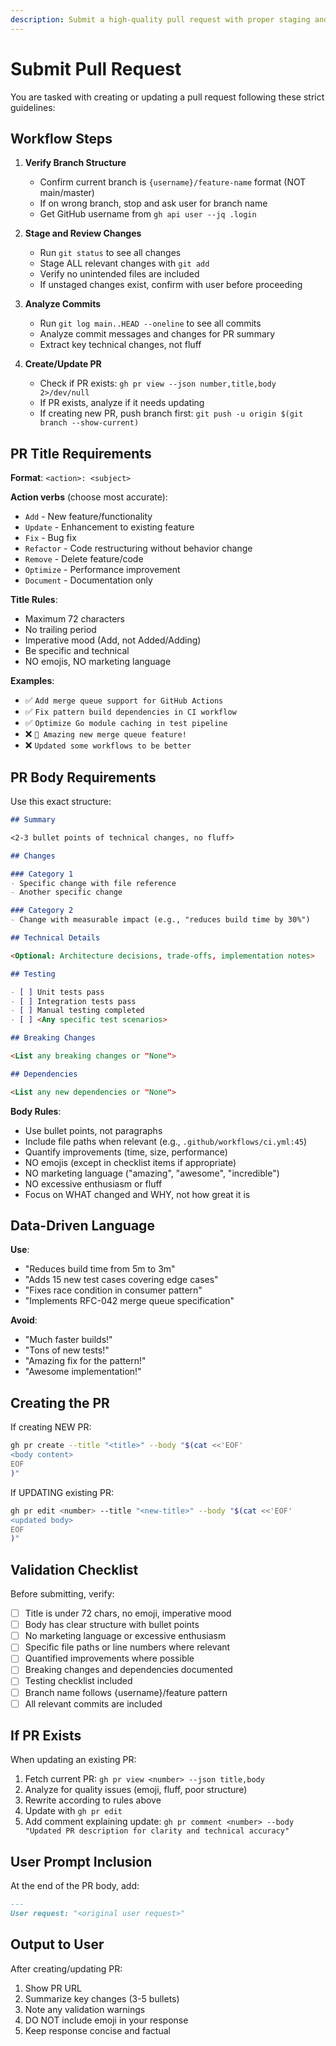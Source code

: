 ```yaml
---
description: Submit a high-quality pull request with proper staging and formatting
---
```


# Submit Pull Request

You are tasked with creating or updating a pull request following these strict guidelines:

## Workflow Steps

1. **Verify Branch Structure**
   - Confirm current branch is `{username}/feature-name` format (NOT main/master)
   - If on wrong branch, stop and ask user for branch name
   - Get GitHub username from `gh api user --jq .login`

2. **Stage and Review Changes**
   - Run `git status` to see all changes
   - Stage ALL relevant changes with `git add`
   - Verify no unintended files are included
   - If unstaged changes exist, confirm with user before proceeding

3. **Analyze Commits**
   - Run `git log main..HEAD --oneline` to see all commits
   - Analyze commit messages and changes for PR summary
   - Extract key technical changes, not fluff

4. **Create/Update PR**
   - Check if PR exists: `gh pr view --json number,title,body 2>/dev/null`
   - If PR exists, analyze if it needs updating
   - If creating new PR, push branch first: `git push -u origin $(git branch --show-current)`

## PR Title Requirements

**Format**: `<action>: <subject>`

**Action verbs** (choose most accurate):
- `Add` - New feature/functionality
- `Update` - Enhancement to existing feature
- `Fix` - Bug fix
- `Refactor` - Code restructuring without behavior change
- `Remove` - Delete feature/code
- `Optimize` - Performance improvement
- `Document` - Documentation only

**Title Rules**:
- Maximum 72 characters
- No trailing period
- Imperative mood (Add, not Added/Adding)
- Be specific and technical
- NO emojis, NO marketing language

**Examples**:
- ✅ `Add merge queue support for GitHub Actions`
- ✅ `Fix pattern build dependencies in CI workflow`
- ✅ `Optimize Go module caching in test pipeline`
- ❌ `🚀 Amazing new merge queue feature!`
- ❌ `Updated some workflows to be better`

## PR Body Requirements

Use this exact structure:

```markdown
## Summary

<2-3 bullet points of technical changes, no fluff>

## Changes

### Category 1
- Specific change with file reference
- Another specific change

### Category 2
- Change with measurable impact (e.g., "reduces build time by 30%")

## Technical Details

<Optional: Architecture decisions, trade-offs, implementation notes>

## Testing

- [ ] Unit tests pass
- [ ] Integration tests pass
- [ ] Manual testing completed
- [ ] <Any specific test scenarios>

## Breaking Changes

<List any breaking changes or "None">

## Dependencies

<List any new dependencies or "None">
```

**Body Rules**:
- Use bullet points, not paragraphs
- Include file paths when relevant (e.g., `.github/workflows/ci.yml:45`)
- Quantify improvements (time, size, performance)
- NO emojis (except in checklist items if appropriate)
- NO marketing language ("amazing", "awesome", "incredible")
- NO excessive enthusiasm or fluff
- Focus on WHAT changed and WHY, not how great it is

## Data-Driven Language

**Use**:
- "Reduces build time from 5m to 3m"
- "Adds 15 new test cases covering edge cases"
- "Fixes race condition in consumer pattern"
- "Implements RFC-042 merge queue specification"

**Avoid**:
- "Much faster builds!"
- "Tons of new tests!"
- "Amazing fix for the pattern!"
- "Awesome implementation!"

## Creating the PR

If creating NEW PR:
```bash
gh pr create --title "<title>" --body "$(cat <<'EOF'
<body content>
EOF
)"
```

If UPDATING existing PR:
```bash
gh pr edit <number> --title "<new-title>" --body "$(cat <<'EOF'
<updated body>
EOF
)"
```

## Validation Checklist

Before submitting, verify:
- [ ] Title is under 72 chars, no emoji, imperative mood
- [ ] Body has clear structure with bullet points
- [ ] No marketing language or excessive enthusiasm
- [ ] Specific file paths or line numbers where relevant
- [ ] Quantified improvements where possible
- [ ] Breaking changes and dependencies documented
- [ ] Testing checklist included
- [ ] Branch name follows {username}/feature pattern
- [ ] All relevant commits are included

## If PR Exists

When updating an existing PR:
1. Fetch current PR: `gh pr view <number> --json title,body`
2. Analyze for quality issues (emoji, fluff, poor structure)
3. Rewrite according to rules above
4. Update with `gh pr edit`
5. Add comment explaining update: `gh pr comment <number> --body "Updated PR description for clarity and technical accuracy"`

## User Prompt Inclusion

At the end of the PR body, add:
```markdown
---
User request: "<original user request>"
```

## Output to User

After creating/updating PR:
1. Show PR URL
2. Summarize key changes (3-5 bullets)
3. Note any validation warnings
4. DO NOT include emoji in your response
5. Keep response concise and factual
